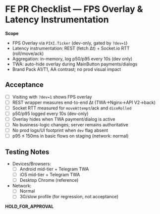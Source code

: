 # FE PR Checklist — FPS Overlay & Latency Instrumentation

**Scope**
- FPS Overlay via `PIXI.Ticker` (dev-only, gated by `?dev=1`)
- Latency instrumentation: REST (fetch Δt) + Socket.io RTT (roll/move/ack)
- Aggregation: in-memory, log p50/p95 every 10s (dev only)
- TWA: auto-hide overlay during MainButton payments/dialogs
- Brand Pack A1/T1, AA contrast; no prod visual impact

## Acceptance
- [ ] Visiting with `?dev=1` shows FPS overlay
- [ ] REST wrapper measures end-to-end Δt (TWA→Nginx→API V2→back)
- [ ] Socket RTT measured for `moveAttempt`/ack and `diceRolled`
- [ ] p50/p95 logged every 10s (dev-only)
- [ ] Overlay hides when TWA payment/dialog is active
- [ ] No business-logic changes; server remains authoritative
- [ ] No prod logs/UI footprint when `dev` flag absent
- [ ] p95 ≤ 150ms in basic flows on staging (network: normal)

## Testing Notes
- Devices/Browsers:
  - [ ] Android mid-tier + Telegram TWA
  - [ ] iOS mid-tier + Telegram TWA
  - [ ] Desktop Chrome (reference)
- Network:
  - [ ] Normal
  - [ ] 3G/slow profile (for regression, not acceptance)

**HOLD_FOR_APPROVAL**
